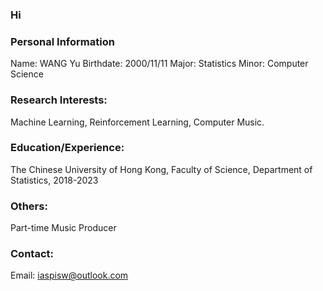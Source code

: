 ### Hi 

### Personal Information

Name: WANG Yu
Birthdate: 2000/11/11
Major: Statistics
Minor: Computer Science

### Research Interests:
Machine Learning, Reinforcement Learning, Computer Music.

### Education/Experience:
The Chinese University of Hong Kong, Faculty of Science, Department of Statistics, 2018-2023

### Others:
Part-time Music Producer

### Contact:
Email: iaspisw@outlook.com
